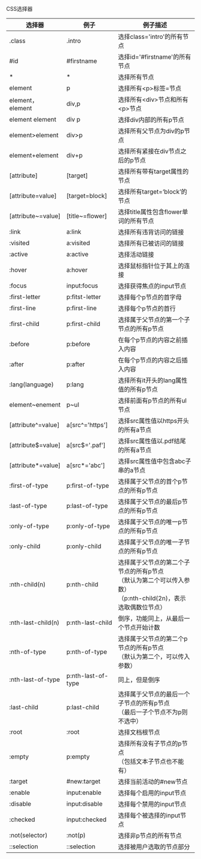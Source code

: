 CSS选择器

| 选择器             | 例子               | 例子描述                                                     |
| ------------------ | ------------------ | ------------------------------------------------------------ |
| .class             | .intro             | 选择class='intro'的所有节点                                  |
| #id                | #firstname         | 选择id='#firstname'的所有节点                                |
| *                  | *                  | 选择所有节点                                                 |
| element            | p                  | 选择所有\<p>标签=节点                                        |
| element，element   | div,p              | 选择所有\<div>节点和所有\<p>节点                             |
| element  element   | div  p             | 选择div内部的所有p节点                                       |
| element>element    | div>p              | 选择所有父节点为div的p节点                                   |
| element+element    | div+p              | 选择所有紧接在div节点之后的p节点                             |
| [attribute]        | [target]           | 选择所有带有target属性的节点                                 |
| [attribute=value]  | [target=block]     | 选择所有target=‘block’的节点                                 |
| [attribute~=value] | [title~=flower]    | 选择title属性包含flower单词的所有节点                        |
| :link              | a:link             | 选择所有违背访问的链接                                       |
| :visited           | a:visited          | 选择所有已被访问的链接                                       |
| :active            | a:active           | 选择活动链接                                                 |
| :hover             | a:hover            | 选择鼠标指针位于其上的连接                                   |
| :focus             | input:focus        | 选择获得焦点的input节点                                      |
| :first-letter      | p:fitst-letter     | 选择每个p节点的首字母                                        |
| :first-line        | p:first-line       | 选择每个p节点的首行                                          |
| :first-child       | p:first-child      | 选择属于父节点的第一个子节点的所有p节点                      |
| :before            | p:before           | 在每个p节点的内容之前插入内容                                |
| :after             | p:after            | 在每个p节点的内容之后插入内容                                |
| :lang(language)    | p:lang             | 选择所有it开头的lang属性值的所有p节点                        |
| element~enement    | p~ul               | 选择前面有p节点的所有ul节点                                  |
| [attribute^=value] | a[src^='https']    | 选择src属性值以https开头的所有a节点                          |
| [attribute$=value] | a[src$='.paf']     | 选择src属性值以.pdf结尾的所有a节点                           |
| [attribute*=value] | a[src*='abc']      | 选择src属性值中包含abc子串的a节点                            |
| :first-of-type     | p:first-of-type    | 选择属于父节点的首个p节点的所有p节点                         |
| :last-of-type      | p:last-of-type     | 选择属于父节点的最后p节点的所有p节点                         |
| :only-of-type      | p:only-of-type     | 选择属于父节点的唯一p节点的所有p节点                         |
| :only-child        | p:only-child       | 选择属于父节点的唯一子节点的所有p节点                        |
| :nth-child(n)      | p:nth-child        | 选择属于父节点的第二个子节点的所有p节点<br />（默认为第二个可以传入参数）<br />（p:nth-child(2n)，表示选取偶数位节点） |
| :nth-last-child(n) | p:nth-last-child   | 倒序，功能同上，从最后一个节点开始计数                       |
| :nth-of-type       | p:nth-of-type      | 选择属于父节点的第二个p节点的所有p节点<br />（默认为第二个，可以传入参数） |
| :nth-last-of-type  | p:nth-last-of-type | 同上，但是倒序                                               |
| :last-child        | p:last-child       | 选择属于父节点的最后一个子节点的所有p节点<br />（最后一子个节点不为p则不选中） |
| :root              | :root              | 选择文档根节点                                               |
| :empty             | p:empty            | 选择所有没有子节点的p节点<br />（包括文本子节点也不能有）    |
| :target            | #new:target        | 选择当前活动的#new节点                                       |
| :enable            | input:enable       | 选择每个启用的input节点                                      |
| :disable           | input:disable      | 选择每个禁用的input节点                                      |
| :checked           | input:checked      | 选择每个被选择的input节点                                    |
| :not(selector)     | :not(p)            | 选择非p节点的所有节点                                        |
| ::selection        | ::selection        | 选择被用户选取的节点部分                                     |

